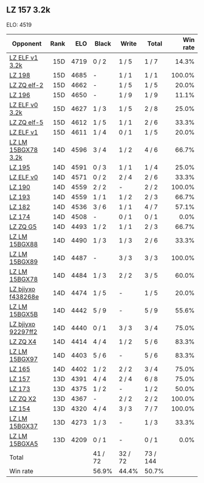 ## LZ 157 3.2k ##

ELO: 4519

Opponent | Rank | ELO | Black | Write | Total | Win rate
---------|-----:|----:|-------|-------|-------|-------:
[LZ ELF v1 3.2k](LZ%20ELF%20v1%203.2k.md) | 15D | 4719 | 0 / 2 | 1 / 5 | 1 / 7 | 14.3%
[LZ 198](LZ%20198.md) | 15D | 4685 | - | 1 / 1 | 1 / 1 | 100.0%
[LZ ZQ elf-2](LZ%20ZQ%20elf-2.md) | 15D | 4662 | - | 1 / 5 | 1 / 5 | 20.0%
[LZ 196](LZ%20196.md) | 15D | 4650 | - | 1 / 9 | 1 / 9 | 11.1%
[LZ ELF v0 3.2k](LZ%20ELF%20v0%203.2k.md) | 15D | 4627 | 1 / 3 | 1 / 5 | 2 / 8 | 25.0%
[LZ ZQ elf-5](LZ%20ZQ%20elf-5.md) | 15D | 4612 | 1 / 5 | 1 / 1 | 2 / 6 | 33.3%
[LZ ELF v1](LZ%20ELF%20v1.md) | 15D | 4611 | 1 / 4 | 0 / 1 | 1 / 5 | 20.0%
[LZ LM 15BGX78 3.2k](LZ%20LM%2015BGX78%203.2k.md) | 14D | 4596 | 3 / 4 | 1 / 2 | 4 / 6 | 66.7%
[LZ 195](LZ%20195.md) | 14D | 4591 | 0 / 3 | 1 / 1 | 1 / 4 | 25.0%
[LZ ELF v0](LZ%20ELF%20v0.md) | 14D | 4571 | 0 / 2 | 2 / 4 | 2 / 6 | 33.3%
[LZ 190](LZ%20190.md) | 14D | 4559 | 2 / 2 | - | 2 / 2 | 100.0%
[LZ 193](LZ%20193.md) | 14D | 4559 | 1 / 1 | 1 / 2 | 2 / 3 | 66.7%
[LZ 182](LZ%20182.md) | 14D | 4536 | 3 / 6 | 1 / 1 | 4 / 7 | 57.1%
[LZ 174](LZ%20174.md) | 14D | 4508 | - | 0 / 1 | 0 / 1 | 0.0%
[LZ ZQ G5](LZ%20ZQ%20G5.md) | 14D | 4493 | 1 / 2 | 1 / 1 | 2 / 3 | 66.7%
[LZ LM 15BGX88](LZ%20LM%2015BGX88.md) | 14D | 4490 | 1 / 3 | 1 / 3 | 2 / 6 | 33.3%
[LZ LM 15BGX89](LZ%20LM%2015BGX89.md) | 14D | 4487 | - | 3 / 3 | 3 / 3 | 100.0%
[LZ LM 15BGX78](LZ%20LM%2015BGX78.md) | 14D | 4484 | 1 / 3 | 2 / 2 | 3 / 5 | 60.0%
[LZ bjiyxo f438268e](LZ%20bjiyxo%20f438268e.md) | 14D | 4474 | 1 / 5 | - | 1 / 5 | 20.0%
[LZ LM 15BGX5B](LZ%20LM%2015BGX5B.md) | 14D | 4442 | 5 / 9 | - | 5 / 9 | 55.6%
[LZ bjiyxo 92297ff2](LZ%20bjiyxo%2092297ff2.md) | 14D | 4440 | 0 / 1 | 3 / 3 | 3 / 4 | 75.0%
[LZ ZQ X4](LZ%20ZQ%20X4.md) | 14D | 4414 | 4 / 4 | 1 / 2 | 5 / 6 | 83.3%
[LZ LM 15BGX97](LZ%20LM%2015BGX97.md) | 14D | 4403 | 5 / 6 | - | 5 / 6 | 83.3%
[LZ 165](LZ%20165.md) | 14D | 4402 | 1 / 2 | 2 / 2 | 3 / 4 | 75.0%
[LZ 157](LZ%20157.md) | 13D | 4391 | 4 / 4 | 2 / 4 | 6 / 8 | 75.0%
[LZ 173](LZ%20173.md) | 13D | 4375 | 1 / 2 | - | 1 / 2 | 50.0%
[LZ ZQ X2](LZ%20ZQ%20X2.md) | 13D | 4367 | - | 2 / 2 | 2 / 2 | 100.0%
[LZ 154](LZ%20154.md) | 13D | 4320 | 4 / 4 | 3 / 3 | 7 / 7 | 100.0%
[LZ LM 15BGX37](LZ%20LM%2015BGX37.md) | 13D | 4273 | 1 / 3 | - | 1 / 3 | 33.3%
[LZ LM 15BGXA5](LZ%20LM%2015BGXA5.md) | 13D | 4209 | 0 / 1 | - | 0 / 1 | 0.0%
Total | | | 41 / 72 | 32 / 72 | 73 / 144 | 
Win rate| | | 56.9% | 44.4% | 50.7% | 
